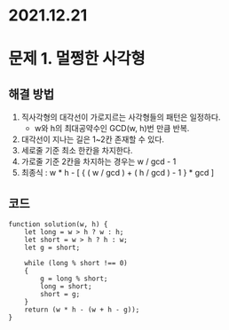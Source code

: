 # 2021.12.21
# 문제 1. 멀쩡한 사각형
## 해결 방법
1. 직사각형의 대각선이 가로지르는 사각형들의 패턴은 일정하다.
    + w와 h의 최대공약수인 GCD(w, h)번 만큼 반복.
2. 대각선이 지나는 길은 1~2칸 존재할 수 있다.
3. 세로줄 기준 최소 한칸을 차지한다.
4. 가로줄 기준 2칸을 차지하는 경우는 w / gcd - 1
5. 최종식 : w * h - [ { ( w / gcd ) + ( h / gcd ) - 1 } * gcd ]
## 코드
```
function solution(w, h) {
    let long = w > h ? w : h;
    let short = w > h ? h : w;
    let g = short;
    
    while (long % short !== 0)
    {
        g = long % short;
        long = short;
        short = g;
    }
    return (w * h - (w + h - g));
}
```